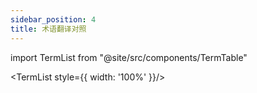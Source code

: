 ```yaml
---
sidebar_position: 4
title: 术语翻译对照
---
```

import TermList from "@site/src/components/TermTable"

<TermList  style={{ width: '100%' }}/>